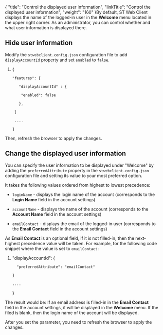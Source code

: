 {
    "title": "Control the displayed user information",
    "linkTitle": "Control the displayed user information",
    "weight": "160"
}By default, ST Web Client displays the name of the logged-in user in the **Welcome** menu located in the upper right corner. As an administrator, you can control whether and what user information is displayed there.

## Hide user information

Modify the `stwebclient.config.json` configuration file to add `displayAccountId` property and set `enabled` to `false`.

1.  { 
        "features": {
           "displayAccountId" : {
            "enabled": false  
           },
         }
         ....
        }

Then, refresh the browser to apply the changes.

## Change the displayed user information

You can specify the user information to be displayed under "Welcome" by adding the `preferredAttribute` property in the `stwebclient.config.json` configuration file and setting its value to your most preferred option.

It takes the following values ordered from highest to lowest precedence:

-   `loginName` - displays the login name of the account (corresponds to the **Login Name** field in the account settings)
-   `accountName` - displays the name of the account (corresponds to the **Account Name** field in the account settings)
-   `emailContact` - displays the email of the logged-in user (corresponds to the **Email Contact** field in the account settings)

As **Email Contact** is an optional field, if it is not filled-in, then the next-highest precedence value will be taken. For example, for the following code snippet where the value is set to `emailContact`:

1.   "displayAccountId": {
           "preferredAttribute": "emailContact" 
         } 
         ....
        }                               

The result would be: If an email address is filled-in in the **Email Contact** field in the account settings, it will be displayed in the **Welcome** menu. If the filed is blank, then the login name of the account will be displayed.

After you set the parameter, you need to refresh the browser to apply the changes.
